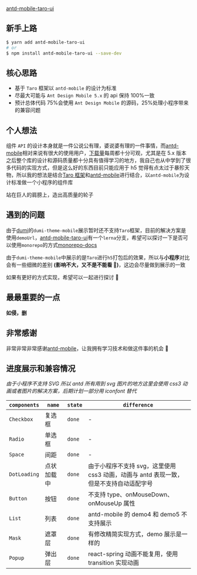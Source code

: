 [antd-mobile-taro-ui](https://github.com/xz-77/antd-mobile-taro-ui)

## 新手上路

```bash
$ yarn add antd-mobile-taro-ui
# or
$ npm install antd-mobile-taro-ui --save-dev
```

## 核心思路

- 基于 `Taro` 框架以 `antd-mobile` 的设计为标准
- 尽最大可能与 `Ant Design Mobile 5.x` 的 api 保持 100%一致
- 预计总体代码 75%会使用 `Ant Design Mobile` 的源码，25%处理小程序带来的兼容问题

## 个人想法

组件 `API` 的设计本身就是一件公说公有理，婆说婆有理的一件事情，而[antd-mobile](https://mobile.ant.design/zh)相对来说有很大的使用用户，[下载量](https://www.npmjs.com/package/antd-mobile)每周都十分可观，尤其是在 5.x 版本之后整个库的设计和源码质量都十分具有值得学习的地方，我自己也从中学到了很多代码的实现方式，但是这么好的东西目前只能应用于 h5 觉得有点太过于暴殄天物，所以我的想法是结合[Taro 框架](https://taro-docs.jd.com/taro/docs/)和[antd-mobile](https://mobile.ant.design/zh)进行结合，以`antd-mobile`为设计标准做一个小程序的组件库

站在巨人的肩膀上，造出高质量的轮子

## 遇到的问题

由于[dumi](https://d.umijs.org/zh-CN)的`dumi-theme-mobile`展示暂时还不支持`Taro`框架，目前的解决方案是使用`demoUrl`，[antd-mobile-taro-ui](https://github.com/xz-77/antd-mobile-taro-ui)有一个`lerna`分支，希望可以探讨一下是否可以使用`monorepo`的方式[monorepo-docs](https://github.com/xz-77/antd-mobile-taro-ui/tree/monorepo-docs)

由于`dumi-theme-mobile`中展示的是`Taro`进行`h5`打包后的效果，所以与**小程序**对比会有一些细微的差别 **(影响不大，又不是不能看 🐶)**，这边会尽量做到展示的一致

如果有更好的方式实现，希望可以一起进行探讨 🙏

## 最最重要的一点

**如侵，删**

## 非常感谢

非常非常非常感谢[antd-mobile](https://mobile.ant.design/zh)，让我拥有学习技术和做这件事的机会 🙇

## 进度展示和兼容情况

_由于小程序不支持 SVG 所以 antd 所有用到 svg 图片的地方这里会使用 css3 动画或者图片的解决方案，后期计划一部分用 iconfont 替代_

| `components` | `name`     | `state` | `difference`                                                                           |
| ------------ | ---------- | ------- | -------------------------------------------------------------------------------------- |
| `Checkbox`   | 复选框     | `done`  | -                                                                                      |
| `Radio`      | 单选框     | `done`  | -                                                                                      |
| `Space`      | 间距       | `done`  | -                                                                                      |
| `DotLoading` | 点状加载中 | `done`  | 由于小程序不支持 svg，这里使用 css3 动画，动画与 antd 表现一致，但是不支持自动适配字号 |
| `Button`     | 按钮       | `done`  | 不支持 type、onMouseDown、onMouseUp 属性                                               |
| `List`       | 列表       | `done`  | antd-mobile 的 demo4 和 demo5 不支持展示                                               |
| `Mask`       | 遮罩层     | `done`  | 有修改精简实现方式，demo 展示是一样的                                                  |
| `Popup`      | 弹出层     | `done`  | react-spring 动画不能复用，使用 transition 实现动画                                    |
